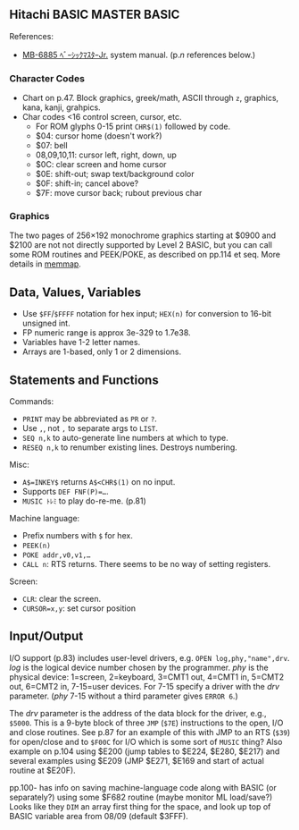 Hitachi BASIC MASTER BASIC
--------------------------

References:
- [MB-6885 ﾍﾞｰｼｯｸﾏｽﾀｰJr.][ar-bmj] system manual. (p._n_ references below.)

### Character Codes

- Chart on p.47. Block graphics, greek/math, ASCII through `z`,
  graphics, kana, kanji, grahpics.
- Char codes <16 control screen, cursor, etc.
  - For ROM glyphs 0-15 print `CHR$(1)` followed by code.
  - $04: cursor home (doesn't work?)
  - $07: bell
  - $08,$09,$10,$11: cursor left, right, down, up
  - $0C: clear screen and home cursor
  - $0E: shift-out; swap text/background color
  - $0F: shift-in; cancel above?
  - $7F: move cursor back; rubout previous char

### Graphics

The two pages of 256×192 monochrome graphics starting at $0900 and $2100
are not not directly supported by Level 2 BASIC, but you can call some ROM
routines and PEEK/POKE, as described on pp.114 et seq. More details in
[memmap](./memmap.md).


Data, Values, Variables
-----------------------

- Use `$FF`/`$FFFF` notation for hex input; `HEX(n)` for conversion to
  16-bit unsigned int.
- FP numeric range is approx 3e-329 to 1.7e38.
- Variables have 1-2 letter names.
- Arrays are 1-based, only 1 or 2 dimensions.


Statements and Functions
------------------------

Commands:
- `PRINT` may be abbreviated as `PR` or `?`.
- Use `,`, not `,` to separate args to `LIST`.
- `SEQ n,k` to auto-generate line numbers at which to type.
- `RESEQ n,k` to renumber existing lines. Destroys numbering.

Misc:
- `A$=INKEY$` returns `A$<CHR$(1)` on no input.
- Supports `DEF FNF(P)=…`.
- `MUSIC ﾄﾚﾐ` to play do-re-me. (p.81)

Machine language:
- Prefix numbers with `$` for hex.
- `PEEK(n)`
- `POKE addr,v0,v1,…`
- `CALL n`: RTS returns. There seems to be no way of setting registers.

Screen:
- `CLR`: clear the screen.
- `CURSOR=x,y`: set cursor position


Input/Output
------------

I/O support (p.83) includes user-level drivers, e.g. `OPEN
log,phy,"name",drv`. _log_ is the logical device number chosen by the
programmer. _phy_ is the physical device: 1=screen, 2=keyboard, 3=CMT1
out, 4=CMT1 in, 5=CMT2 out, 6=CMT2 in, 7-15=user devices. For 7-15
specify a driver with the _drv_ parameter. (_phy_ 7-15 without a third
parameter gives `ERROR 6`.)

The _drv_ parameter is the address of the data block for the driver,
e.g., `$5000`. This is a 9-byte block of three `JMP` (`$7E`)
instructions to the open, I/O and close routines. See p.87 for an
example of this with JMP to an RTS (`$39`) for open/close and to
`$F00C` for I/O which is some sort of `MUSIC` thing? Also example on
p.104 using $E200 (jump tables to $E224, $E280, $E217) and several
examples using $E209 (JMP $E271, $E169 and start of actual routine at
$E20F).

pp.100- has info on saving machine-language code along with BASIC (or
separately?) using some $F682 routine (maybe monitor ML load/save?)
Looks like they `DIM` an array first thing for the space, and look up
top of BASIC variable area from $08/$09 (default $3FFF).



<!-------------------------------------------------------------------->
[ar-bmj]: https://archive.org/details/Hitachi_MB-6885_Basic_Master_Jr/
